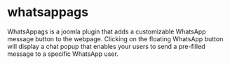 # whatsappags
 WhatsAppags is a joomla plugin that adds a customizable WhatsApp message button to the webpage. Clicking on the floating WhatsApp button will display a chat popup that enables your users to send a pre-filled message to a specific WhatsApp user.
